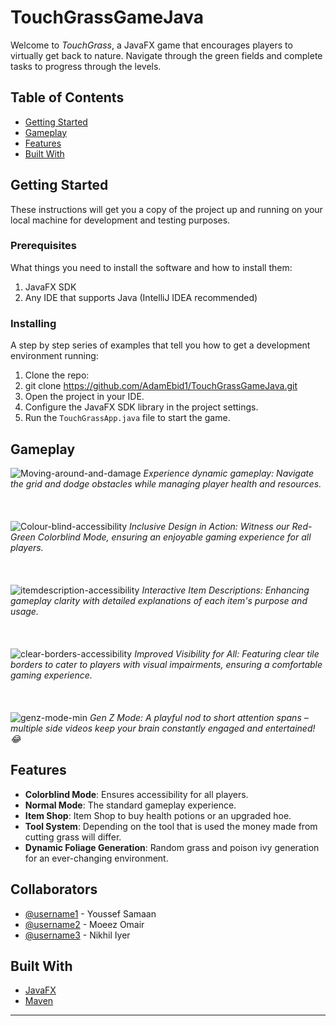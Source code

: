# TouchGrassGameJava

Welcome to *TouchGrass*, a JavaFX game that encourages players to virtually get back to nature. Navigate through the green fields and complete tasks to progress through the levels.

## Table of Contents
- [Getting Started](#getting-started)
- [Gameplay](#gameplay)
- [Features](#features)
- [Built With](#built-with)

## Getting Started

These instructions will get you a copy of the project up and running on your local machine for development and testing purposes.

### Prerequisites

What things you need to install the software and how to install them:
1. JavaFX SDK
2. Any IDE that supports Java (IntelliJ IDEA recommended)


### Installing

A step by step series of examples that tell you how to get a development environment running:

1. Clone the repo:
2. git clone https://github.com/AdamEbid1/TouchGrassGameJava.git
3. Open the project in your IDE.
4. Configure the JavaFX SDK library in the project settings.
5. Run the `TouchGrassApp.java` file to start the game.

## Gameplay

![Moving-around-and-damage](https://github.com/AdamEbid1/TouchGrassGameJava/assets/78551691/17204b6a-bad9-420f-a22f-4f7205d86672)
*Experience dynamic gameplay: Navigate the grid and dodge obstacles while managing player health and resources.*
<br/><br/>
<br/><br/>
![Colour-blind-accessibility](https://github.com/AdamEbid1/TouchGrassGameJava/assets/78551691/e0e7098b-94b9-48c1-b501-a6220280936c)
*Inclusive Design in Action: Witness our Red-Green Colorblind Mode, ensuring an enjoyable gaming experience for all players.*
<br/><br/>
<br/><br/>
![itemdescription-accessibility](https://github.com/AdamEbid1/TouchGrassGameJava/assets/78551691/61570cbd-a130-427d-bf82-781adf7da9fe)
*Interactive Item Descriptions: Enhancing gameplay clarity with detailed explanations of each item's purpose and usage.*
<br/><br/>
<br/><br/>
![clear-borders-accessibility](https://github.com/AdamEbid1/TouchGrassGameJava/assets/78551691/74813b21-d3c2-4b44-89f7-b15a91af358b)
*Improved Visibility for All: Featuring clear tile borders to cater to players with visual impairments, ensuring a comfortable gaming experience.*
<br/><br/>
<br/><br/>
![genz-mode-min](https://github.com/AdamEbid1/TouchGrassGameJava/assets/78551691/0865c19b-4ac0-4d70-996a-5b89902f75ac)
*Gen Z Mode: A playful nod to short attention spans – multiple side videos keep your brain constantly engaged and entertained! 😂*

## Features
- **Colorblind Mode**: Ensures accessibility for all players.
- **Normal Mode**: The standard gameplay experience.
- **Item Shop**: Item Shop to buy health potions or an upgraded hoe.
- **Tool System**: Depending on the tool that is used the money made from cutting grass will differ.
- **Dynamic Foliage Generation**: Random grass and poison ivy generation for an ever-changing environment.

## Collaborators

- [@username1](https://github.com/Brossef) - Youssef Samaan
- [@username2](https://github.com/mozzez-943) - Moeez Omair
- [@username3](https://github.com/Niyer02) - Nikhil Iyer


## Built With
- [JavaFX](https://openjfx.io/) 
- [Maven](https://maven.apache.org/) 
---

